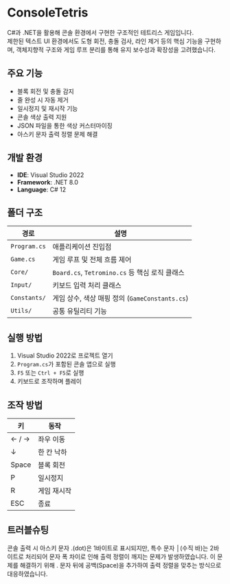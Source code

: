 ﻿# ConsoleTetris
C#과 .NET을 활용해 콘솔 환경에서 구현한 구조적인 테트리스 게임입니다.  
제한된 텍스트 UI 환경에서도 도형 회전, 충돌 검사, 라인 제거 등의 핵심 기능을 구현하며, 객체지향적 구조와 게임 루프 분리를 통해 유지 보수성과 확장성을 고려했습니다.  

## 주요 기능
- 블록 회전 및 충돌 감지
- 줄 완성 시 자동 제거
- 일시정지 및 재시작 기능
- 콘솔 색상 출력 지원
- JSON 파일을 통한 색상 커스터마이징
- 아스키 문자 출력 정렬 문제 해결

## 개발 환경
- **IDE**: Visual Studio 2022  
- **Framework**: .NET 8.0  
- **Language**: C# 12  

## 폴더 구조
| 경로 | 설명 |
|------|------|
| `Program.cs` | 애플리케이션 진입점 |
| `Game.cs` | 게임 루프 및 전체 흐름 제어 |
| `Core/` | `Board.cs`, `Tetromino.cs` 등 핵심 로직 클래스 |
| `Input/` | 키보드 입력 처리 클래스 |
| `Constants/` | 게임 상수, 색상 매핑 정의 (`GameConstants.cs`) |
| `Utils/` | 공통 유틸리티 기능 |

## 실행 방법
1. Visual Studio 2022로 프로젝트 열기
2. `Program.cs`가 포함된 콘솔 앱으로 실행
3. `F5` 또는 `Ctrl + F5`로 실행
4. 키보드로 조작하며 플레이

## 조작 방법
| 키          | 동작            |
|-------------|-----------------|
| ← / →       | 좌우 이동        |
| ↓           | 한 칸 낙하       |
| Space       | 블록 회전        |
| P           | 일시정지         |
| R           | 게임 재시작      |
| ESC         | 종료             |

## 트러블슈팅
콘솔 출력 시 아스키 문자 .(dot)은 1바이트로 표시되지만, 특수 문자 │(수직 바)는 2바이트로 처리되어 문자 폭 차이로 인해 출력 정렬이 깨지는 문제가 발생하였습니다.
이 문제를 해결하기 위해 . 문자 뒤에 공백(Space)을 추가하여 출력 정렬을 맞추는 방식으로 대응하였습니다.

